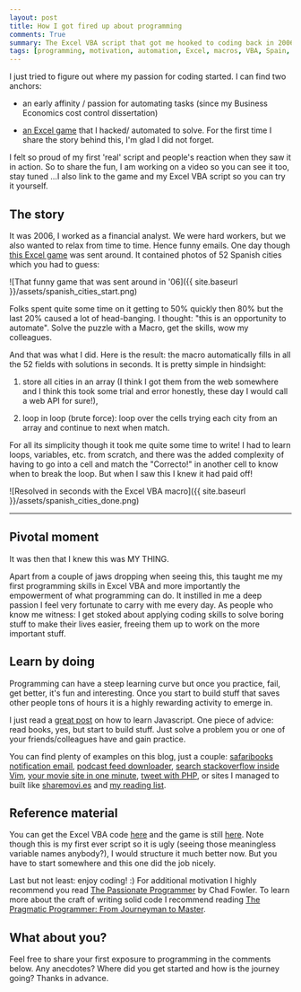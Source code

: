 ```yaml
---
layout: post
title: How I got fired up about programming
comments: True
summary: The Excel VBA script that got me hooked to coding back in 2006. This is a fun story to read and probably some of you programmers out there recognize the initial spark of passion for the craft. Enjoy!
tags: [programming, motivation, automation, Excel, macros, VBA, Spain, brute force, algorithms, story, learning]
---
```


I just tried to figure out where my passion for coding started. I can find two anchors:

* an early affinity / passion for automating tasks (since my Business Economics cost control dissertation)

* [an Excel game](http://juegosexcel.com/foro/viewtopic.php?t=6396) that I hacked/ automated to solve. For the first time I share the story behind this, I'm glad I did not forget.

<p class="notice">I felt so proud of my first 'real' script and people's reaction when they saw it in action. So to share the fun, I am working on a video so you can see it too, stay tuned ...I also link to the game and my Excel VBA script so you can try it yourself.</p>

## The story

It was 2006, I worked as a financial analyst. We were hard workers, but we also wanted to relax from time to time. Hence funny emails. One day though [this Excel game](http://juegosexcel.com/foro/viewtopic.php?t=6396) was sent around. It contained photos of 52 Spanish cities which you had to guess:

![That funny game that was sent around in '06]({{ site.baseurl }}/assets/spanish_cities_start.png)

Folks spent quite some time on it getting to 50% quickly then 80% but the last 20% caused a lot of head-banging. I thought: "this is an opportunity to automate". Solve the puzzle with a Macro, get the skills, wow my colleagues.

And that was what I did.  Here is the result: the macro automatically fills in all the 52 fields with solutions in seconds. It is pretty simple in hindsight:

1. store all cities in an array (I think I got them from the web somewhere and I think this took some trial and error honestly, these day I would call a web API for sure!),

2. loop in loop (brute force): loop over the cells trying each city from an array and continue to next when match.

For all its simplicity though it took me quite some time to write! I had to learn loops, variables, etc. from scratch, and there was the added complexity of having to go into a cell and match the "Correcto!" in another cell to know when to break the loop. But when I saw this I knew it had paid off!

![Resolved in seconds with the Excel VBA macro]({{ site.baseurl }}/assets/spanish_cities_done.png)

---

## Pivotal moment

It was then that I knew this was MY THING.

Apart from a couple of jaws dropping when seeing this, this taught me my first programming skills in Excel VBA and more importantly the empowerment of what programming can do. It instilled in me a deep passion I feel very fortunate to carry with me every day. As people who know me witness: I get stoked about applying coding skills to solve boring stuff to make their lives easier, freeing them up to work on the more important stuff.

## Learn by doing

Programming can have a steep learning curve but once you practice, fail, get better, it's fun and interesting. Once you start to build stuff that saves other people tons of hours it is a highly rewarding activity to emerge in.

I just read a [great post](https://sivers.org/learn-js) on how to learn Javascript. One piece of advice: read books, yes, but start to build stuff. Just solve a problem you or one of your friends/colleagues have and gain practice.

You can find plenty of examples on this blog, just a couple: [safaribooks notification email](http://bobbelderbos.com/2015/11/new-safari-books-notification-email/), [podcast feed downloader](http://bobbelderbos.com/2013/12/podcast-scripting-golf/), [search stackoverflow inside Vim](http://bobbelderbos.com/2013/01/search-copy-stackoverflow-data-in-vim-with-conque/), [your movie site in one minute](http://bobbelderbos.com/2016/02/movie-site-in-minute-omdb-api-python/), [tweet with PHP](http://bobbelderbos.com/2010/12/twitter-api-tweet-with-php/), or sites I managed to built like [sharemovi.es](http://bobbelderbos.com/2010/11/sneak-preview-sharemovies/) and [my reading list](http://bobbelderbos.com/2011/03/new-facebook-app-my-reading-list/).

## Reference material

You can get the Excel VBA code [here](https://github.com/bbelderbos/Codesnippets/tree/master/vba) and the game is still [here](http://juegosexcel.com/descargas/?did=280). Note though this is my first ever script so it is ugly (seeing those meaningless variable names anybody?), I would structure it much better now. But you have to start somewhere and this one did the job nicely.

Last but not least: enjoy coding! :)
For additional motivation I highly recommend you read [The Passionate Programmer](http://bobbelderbos.com/2011/04/advance-career-read-passionate-programmer/) by Chad Fowler. To learn more about the craft of writing solid code I recommend reading [The Pragmatic Programmer: From Journeyman to Master](http://bobbelderbos.com/2011/02/great-book-about-software-engineering/).

## What about you?

Feel free to share your first exposure to programming in the comments below. Any anecdotes? Where did you get started and how is the journey going? Thanks in advance.
